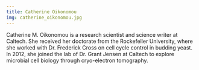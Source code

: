 ```yaml
---
title: Catherine Oikonomou
img: catherine_oikonomou.jpg
---
```


Catherine M. Oikonomou is a research scientist and science writer at Caltech. She received her doctorate from the Rockefeller University, where she worked with Dr. Frederick Cross on cell cycle control in budding yeast. In 2012, she joined the lab of Dr. Grant Jensen at Caltech to explore microbial cell biology through cryo-electron tomography.


